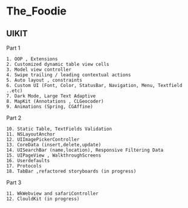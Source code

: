 # The_Foodie
## UIKIT
Part 1

    1. OOP , Extensions
    2. Customized dynamic table view cells 
    3. Model view controller
    4. Swipe trailing / leading contextual actions
    5. Auto layout , constraints
    6. Custom UI (Font, Color, StatusBar, Navigation, Menu, Textfield  ..etc)
    7. Dark Mode, Large Text Adaptive 
    8. MapKit (Annotations , CLGeocoder)
    9. Animations (Spring, CGAffine)

Part 2

    10. Static Table, TextFields Validation
    11. NSLayoutAnchor
    12. UIImagePickerController
    13. CoreData (insert,delete,update)
    14. UISearchBar (name,location), Responsive Filtering Data
    15. UIPageView , WalkthroughScreens 
    16. Userdefaults
    17. Protocols
    18. TabBar ,refactored storyboards (in progress)

Part 3

    11. WkWebview and safariController 
    12. ClouldKit (in progress)
